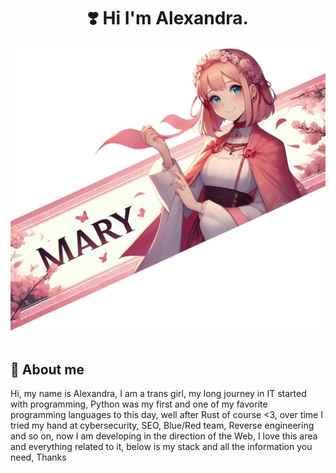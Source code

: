<h1 align="center">❣️ Hi  I'm Alexandra.</h1>
<div>
  <img src="https://github.com/Mary064/Mary064/blob/main/headerorig.png">  
<div/>
<br>
<div>
  <h2>🌸 About me</h2>
Hi, my name is Alexandra, I am a trans girl, my long journey in IT started with programming, Python was my first and one of my favorite programming languages to this day, well after Rust of course <3, over time I tried my hand at cybersecurity, SEO, Blue/Red team, Reverse engineering and so on, now I am developing in the direction of the Web, I love this area and everything related to it, below is my stack and all the information you need, Thanks



</div>

